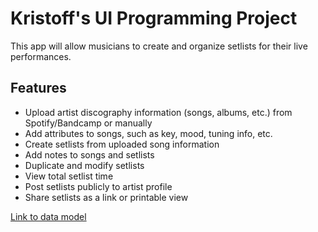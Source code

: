 # Kristoff's UI Programming Project

This app will allow musicians to create and organize setlists for their live performances.

## Features

- Upload artist discography information (songs, albums, etc.) from Spotify/Bandcamp or manually
- Add attributes to songs, such as key, mood, tuning info, etc.
- Create setlists from uploaded song information
- Add notes to songs and setlists
- Duplicate and modify setlists
- View total setlist time
- Post setlists publicly to artist profile
- Share setlists as a link or printable view

[Link to data model](https://lucid.app/lucidchart/7e1129ae-6b7e-4f46-ada2-3800e2d2f503/edit?viewport_loc=-983%2C43%2C1001%2C705%2C0_0&invitationId=inv_e1087b67-3a13-464b-a180-5bf9b0e9d11f)
